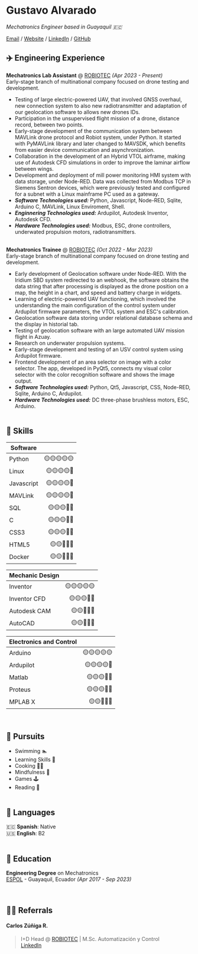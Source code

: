 # Gustavo Alvarado

*Mechatronics Engineer based in Guayaquil 🇪🇨* <br>

[Email](mailto:igoutta.08@gmail.com) / [Website](https://igoutta.github.io/ga-cv/) / [LinkedIn](https://www.linkedin.com/in/igoutta/) / [GitHub](https://github.com/igoutta/)
<!-- This content will not appear in the rendered Markdown -->

## ✈️ Engineering Experience

**Mechatronics Lab Assistant** @ [ROBIOTEC](https://robiotec.ec/) *(Apr 2023 - Present)* <br>
Early-stage branch of multinational company focused on drone testing and development.

- Testing of large electric-powered UAV, that involved GNSS overhaul, new connection system to also new radiotransmitter and adaptation of our geolocation software to allows new drones IDs.
- Participation in the unsupervised flight mission of a drone, distance record, between two points.
- Early-stage development of the communication system between MAVLink drone protocol and Robiot system, under Python. It started with PyMAVLink library and later changed to MAVSDK, which benefits from  easier device communication and asynchronization.
- Collaboration in the development of an Hybrid VTOL airframe, making use of Autodesk CFD simulations in order to improve the laminar airflow between wings.
- Development and deployment of mill power monitoring HMI system with data storage, under Node-RED. Data was collected from Modbus TCP in Siemens Sentron devices, which were previously tested and configured for a subnet with a Linux mainframe PC used as a gateway.
- ***Software Technologies used:*** Python, Javascript, Node-RED, Sqlite, Arduino C, MAVLink, Linux Enviroment, Shell.
- ***Enginnering Technologies used:*** Ardupilot, Autodesk Inventor, Autodesk CFD.
- ***Hardware Technologies used:*** Modbus, ESC, drone controllers, underwated propulsion motors, radiotransmitters.
<br><br>

**Mechatronics Trainee** @ [ROBIOTEC](https://robiotec.ec/) *(Oct 2022 - Mar 2023)* <br>
Early-stage branch of multinational company focused on drone testing and development.

- Early development of Geolocation software under Node-RED. With the Iridium SBD system redirected to an webhook, the software obtains the data string that after processing is displayed as the drone position on a map, the height in a chart, and speed and battery charge in widgets.
- Learning of electric-powered UAV functioning, which involved the understanding the main configuration of the control system under Ardupilot firmware parameters, the VTOL system and ESC's calibration.
- Geolocation software data storing under relational database schema and the display in historial tab.
- Testing of geolocation software with an large automated UAV mission flight in Azuay.
- Research on underwater propulsion systems.
- Early-stage development and testing of an USV control system using Ardupilot firmware.
- Frontend development of an area selector on image with a color selector. The app, developed in PyQt5, connects my visual color selector with the color recognition software and shows the image output.
- ***Software Technologies used:*** Python, Qt5, Javascript, CSS, Node-RED, Sqlite, Arduino C, Ardupilot.
- ***Hardware Technologies used:*** DC three-phase brushless motors, ESC, Arduino.
<br><br>

## 🧮 Skills

|Software    |            |
|------------|-----------:|
|Python      |🟡🟡🟡🟡🟡|
|Linux       |🟡🟡🟡🟡🔵|
|Javascript  |🟡🟡🟡🟡🔵|
|MAVLink     |🟡🟡🟡🟡🔵|
|SQL         |🟡🟡🟡🔵🔵|
|C           |🟡🟡🟡🔵🔵|
|CSS3        |🟡🟡🟡🔵🔵|
|HTML5       |🟡🟡🔵🔵🔵|
|Docker      |🟡🟡🔵🔵🔵|

|Mechanic Design|            |
|---------------|-----------:|
|Inventor       |🟡🟡🟡🟡🟡|
|Inventor CFD   |🟡🟡🟡🔵🔵|
|Autodesk CAM   |🟡🟡🔵🔵🔵|
|AutoCAD        |🟡🟡🔵🔵🔵|

|Electronics and Control|   |
|---------------|----------:|
|Arduino       |🟡🟡🟡🟡🟡|
|Ardupilot     |🟡🟡🟡🟡🔵|
|Matlab        |🟡🟡🟡🔵🔵|
|Proteus       |🟡🟡🟡🔵🔵|
|MPLAB X       |🟡🟡🔵🔵🔵|

<br>

## 🥏 Pursuits

- Swimming 🏊
- Learning Skills 📑
- Cooking 🧑‍🍳
- Mindfulness 🧘
- Games 🕹️
- Reading 📖
<br><br>

## 💬 Languages

🇪🇨 **Spanish**: Native <br>
🇺🇸 **English**: B2
<br><br>

## 🏫 Education

**Engineering Degree** on Mechatronics<br>
[ESPOL](https://www.espol.edu.ec/es/) - Guayaquil, Ecuador *(Apr 2017 - Sep 2023)* <br>
<br><br>

## 🧑‍💻 Referrals

#### Carlos Zúñiga R.

> I+D Head @ [ROBIOTEC](https://robiotec.ec/) | M.Sc. Automatización y Control<br>
> [LinkedIn](https://www.linkedin.com/in/carlosazr/)

<br><br>
